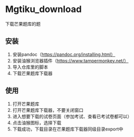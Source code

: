 # Mgtiku_download
下载芒果题库的题

## 安装
1. 安装pandoc（https://pandoc.org/installing.html）
2. 安装油猴浏览器插件（https://www.tampermonkey.net/）
3. 导入仓库里的脚本
4. 下载芒果题库下载器

## 使用
1. 打开芒果题库
2. 打开芒果题库下载器，不要关闭窗口
3. 进入想要下载的试卷页面（参加考试、查看已考试卷都可以）
4. 点击油猴图标，选择下载
5. 下载成功，下载目录在芒果题库下载器同级目录export中
